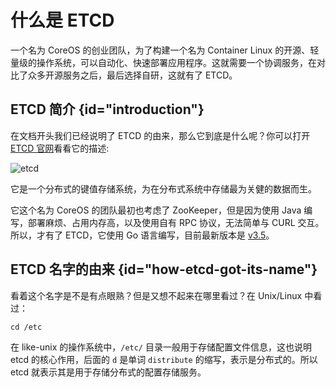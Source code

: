 # 什么是 ETCD 

一个名为 CoreOS 的创业团队，为了构建一个名为 Container Linux 的开源、轻量级的操作系统，可以自动化、快速部署应用程序。这就需要一个协调服务，在对比了众多开源服务之后，最后选择自研，这就有了 ETCD。

## ETCD 简介 {id="introduction"}

在文档开头我们已经说明了 ETCD 的由来，那么它到底是什么呢？你可以打开 [ETCD 官网](https://etcd.io/)看看它的描述:

<img src="http://file-linker.oss-cn-hangzhou.aliyuncs.com/2QhawiRXOy2yy5pum6wa.png" alt="etcd"/>

它是一个分布式的键值存储系统，为在分布式系统中存储最为关健的数据而生。

它这个名为 CoreOS 的团队最初也考虑了 ZooKeeper，但是因为使用 Java 编写，部署麻烦、占用内存高，以及使用自有 RPC 协议，无法简单与 CURL 交互。所以，才有了 ETCD，它使用 Go 语言编写，目前最新版本是 [v3.5](https://etcd.io/docs/v3.5/quickstart/)。

## ETCD 名字的由来 {id="how-etcd-got-its-name"}

看着这个名字是不是有点眼熟？但是又想不起来在哪里看过？在 Unix/Linux 中看过：

```Shell
cd /etc
```

在 like-unix 的操作系统中，`/etc/` 目录一般用于存储配置文件信息，这也说明 etcd 的核心作用，后面的 `d` 是单词 `distribute` 的缩写，表示是分布式的。所以 etcd 就表示其是用于存储分布式的配置存储服务。